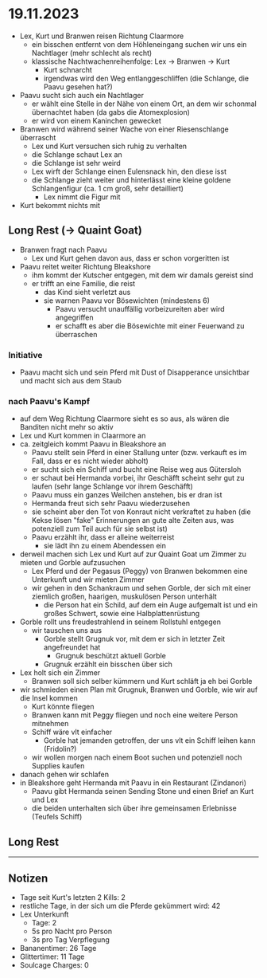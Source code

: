 # 19.11.2023
- Lex, Kurt und Branwen reisen Richtung Claarmore
	- ein bisschen entfernt von dem Höhleneingang suchen wir uns ein Nachtlager (mehr schlecht als recht)
	- klassische Nachtwachenreihenfolge: Lex -> Branwen -> Kurt
		- Kurt schnarcht
		- irgendwas wird den Weg entlanggeschliffen (die Schlange, die Paavu gesehen hat?)
- Paavu sucht sich auch ein Nachtlager
	- er wählt eine Stelle in der Nähe von einem Ort, an dem wir schonmal übernachtet haben (da gabs die Atomexplosion)
	- er wird von einem Kaninchen gewecket
- Branwen wird während seiner Wache von einer Riesenschlange überrascht
	- Lex und Kurt versuchen sich ruhig zu verhalten
	- die Schlange schaut Lex an
	- die Schlange ist sehr weird
	- Lex wirft der Schlange einen Eulensnack hin, den diese isst
	- die Schlange zieht weiter und hinterlässt eine kleine goldene Schlangenfigur (ca. 1 cm groß, sehr detailliert)
		- Lex nimmt die Figur mit
- Kurt bekommt nichts mit

## Long Rest (-> Quaint Goat)
- Branwen fragt nach Paavu
	- Lex und Kurt gehen davon aus, dass er schon vorgeritten ist
- Paavu reitet weiter Richtung Bleakshore
	- ihm kommt der Kutscher entgegen, mit dem wir damals gereist sind
	- er trifft an eine Familie, die reist
		- das Kind sieht verletzt aus
		- sie warnen Paavu vor Bösewichten (mindestens 6)
			- Paavu versucht unauffällig vorbeizureiten aber wird angegriffen
			- er schafft es aber die Bösewichte mit einer Feuerwand zu überraschen

### Initiative
- Paavu macht sich und sein Pferd mit Dust of Disapperance unsichtbar und macht sich aus dem Staub

### nach Paavu's Kampf
- auf dem Weg Richtung Claarmore sieht es so aus, als wären die Banditen nicht mehr so aktiv
- Lex und Kurt kommen in Claarmore an
- ca. zeitgleich kommt Paavu in Bleakshore an
	- Paavu stellt sein Pferd in einer Stallung unter (bzw. verkauft es im Fall, dass er es nicht wieder abholt)
	- er sucht sich ein Schiff und bucht eine Reise weg aus Gütersloh
	- er schaut bei Hermanda vorbei, ihr Geschäfft scheint sehr gut zu laufen (sehr lange Schlange vor ihrem Geschäfft)
	- Paavu muss ein ganzes Weilchen anstehen, bis er dran ist
	- Hermanda freut sich sehr Paavu wiederzusehen
	- sie scheint aber den Tot von Konraut nicht verkraftet zu haben (die Kekse lösen "fake" Erinnerungen an gute alte Zeiten aus, was potenziell zum Teil auch für sie selbst ist)
	- Paavu erzählt ihr, dass er alleine weiterreist
		- sie lädt ihn zu einem Abendessen ein
- derweil machen sich Lex und Kurt auf zur Quaint Goat um Zimmer zu mieten und Gorble aufzusuchen
	- Lex Pferd und der Pegasus (Peggy) von Branwen bekommen eine Unterkunft und wir mieten Zimmer
	- wir gehen in den Schankraum und sehen Gorble, der sich mit einer ziemlich großen, haarigen, muskulösen Person unterhält
		- die Person hat ein Schild, auf dem ein Auge aufgemalt ist und ein großes Schwert, sowie eine Halbplattenrüstung
- Gorble rollt uns freudestrahlend in seinem Rollstuhl entgegen
	- wir tauschen uns aus
		- Gorble stellt Grugnuk vor, mit dem er sich in letzter Zeit angefreundet hat
			- Grugnuk beschützt aktuell Gorble
		- Grugnuk erzählt ein bisschen über sich
- Lex holt sich ein Zimmer
	- Branwen soll sich selber kümmern und Kurt schläft ja eh bei Gorble
- wir schmieden einen Plan mit Grugnuk, Branwen und Gorble, wie wir auf die Insel kommen
	- Kurt könnte fliegen
	- Branwen kann mit Peggy fliegen und noch eine weitere Person mitnehmen
	- Schiff wäre vlt einfacher
		- Gorble hat jemanden getroffen, der uns vlt ein Schiff leihen kann (Fridolin?)
	- wir wollen morgen nach einem Boot suchen und potenziell noch Supplies kaufen
- danach gehen wir schlafen
- in Bleakshore geht Hermanda mit Paavu in ein Restaurant (Zindanori)
	- Paavu gibt Hermanda seinen Sending Stone und einen Brief an Kurt und Lex
	- die beiden unterhalten sich über ihre gemeinsamen Erlebnisse (Teufels Schiff)

## Long Rest

---

## Notizen
- Tage seit Kurt's letzten 2 Kills: 2
- restliche Tage, in der sich um die Pferde gekümmert wird: 42
- Lex Unterkunft
	- Tage: 2
	- 5s pro Nacht pro Person
	- 3s pro Tag Verpflegung
- Bananentimer: 26 Tage
- Glittertimer: 11 Tage
- Soulcage Charges: 0
